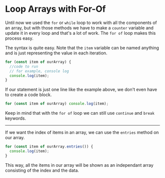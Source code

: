 # Loop Arrays with For-Of

Until now we used the `for` or `while` loop to work with all the components of an array, but with those methods we have to make a `counter` variable and update it in every loop and that's a lot of work. The `for of` loop makes this process easy.

The syntax is quite easy. Note that the `item` variable can be named anything and is just representing the value in each iteration.

```js
for (const item of ourArray) {
  //code to run
  // for example, console log
  console.log(item);
}
```

If our statement is just one line like the example above, we don't even have to create a code block.

```js
for (const item of ourArray) console.log(item);
```

Keep in mind that with the `for of` loop we can still use `continue` and `break` keywords.

---

If we want the index of items in an array, we can use the `entries` method on our array.

```js
for (const item of ourArray.entries()) {
  console.log(item);
}
```

This way, all the items in our array will be shown as an independant array consisting of the index and the data.
